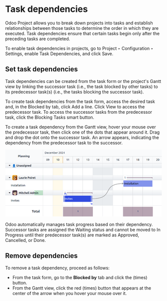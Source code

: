 # Task dependencies

Odoo Project allows you to break down projects into tasks and establish relationships between those
tasks to determine the order in which they are executed. Task dependencies ensure that certain tasks
begin only after the preceding tasks are completed.

To enable task dependencies in projects, go to Project ‣ Configuration ‣
Settings, enable Task Dependencies, and click Save.

## Set task dependencies

Task dependencies can be created from the task form or the project's Gantt view by linking the
successor task (i.e., the task blocked by other tasks) to its predecessor task(s) (i.e., the tasks
blocking the successor task).

To create task dependencies from the task form, access the desired task and, in the
Blocked by tab, click Add a line. Click View to access the
predecessor task. To access the successor tasks from the predecessor task, click the
Blocking Tasks smart button.

To create a task dependency from the Gantt view, hover your mouse over the predecessor task, then
click one of the dots that appear around it. Drag and drop the dot onto the successor task. An arrow
appears, indicating the dependency from the predecessor task to the successor.

![Task dependency](task_dependencies/task-dependency.png)

Odoo automatically manages task progress based on their dependency. Successor tasks are assigned the
Waiting status and cannot be moved to In Progress until their predecessor
task(s) are marked as Approved, Cancelled, or Done.

## Remove dependencies

To remove a task dependency, proceed as follows:

- From the task form, go to the **Blocked by** tab and click the <i class="fa fa-times"></i>
  (times) button.
- From the Gantt view, click the red <i class="fa fa-times"></i> (times) button that appears at the
  center of the arrow when you hover your mouse over it.
